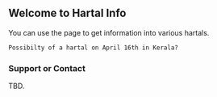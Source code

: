 ## Welcome to Hartal Info

You can use the page to get information into various hartals.

```markdown
Possibilty of a hartal on April 16th in Kerala?
```

### Support or Contact

TBD.
